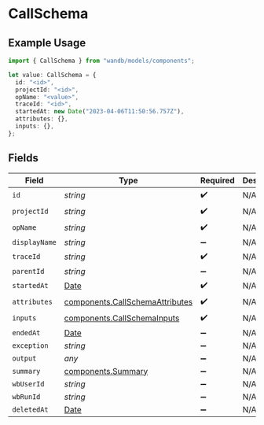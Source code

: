 # CallSchema

## Example Usage

```typescript
import { CallSchema } from "wandb/models/components";

let value: CallSchema = {
  id: "<id>",
  projectId: "<id>",
  opName: "<value>",
  traceId: "<id>",
  startedAt: new Date("2023-04-06T11:50:56.757Z"),
  attributes: {},
  inputs: {},
};
```

## Fields

| Field                                                                                         | Type                                                                                          | Required                                                                                      | Description                                                                                   |
| --------------------------------------------------------------------------------------------- | --------------------------------------------------------------------------------------------- | --------------------------------------------------------------------------------------------- | --------------------------------------------------------------------------------------------- |
| `id`                                                                                          | *string*                                                                                      | :heavy_check_mark:                                                                            | N/A                                                                                           |
| `projectId`                                                                                   | *string*                                                                                      | :heavy_check_mark:                                                                            | N/A                                                                                           |
| `opName`                                                                                      | *string*                                                                                      | :heavy_check_mark:                                                                            | N/A                                                                                           |
| `displayName`                                                                                 | *string*                                                                                      | :heavy_minus_sign:                                                                            | N/A                                                                                           |
| `traceId`                                                                                     | *string*                                                                                      | :heavy_check_mark:                                                                            | N/A                                                                                           |
| `parentId`                                                                                    | *string*                                                                                      | :heavy_minus_sign:                                                                            | N/A                                                                                           |
| `startedAt`                                                                                   | [Date](https://developer.mozilla.org/en-US/docs/Web/JavaScript/Reference/Global_Objects/Date) | :heavy_check_mark:                                                                            | N/A                                                                                           |
| `attributes`                                                                                  | [components.CallSchemaAttributes](../../models/components/callschemaattributes.md)            | :heavy_check_mark:                                                                            | N/A                                                                                           |
| `inputs`                                                                                      | [components.CallSchemaInputs](../../models/components/callschemainputs.md)                    | :heavy_check_mark:                                                                            | N/A                                                                                           |
| `endedAt`                                                                                     | [Date](https://developer.mozilla.org/en-US/docs/Web/JavaScript/Reference/Global_Objects/Date) | :heavy_minus_sign:                                                                            | N/A                                                                                           |
| `exception`                                                                                   | *string*                                                                                      | :heavy_minus_sign:                                                                            | N/A                                                                                           |
| `output`                                                                                      | *any*                                                                                         | :heavy_minus_sign:                                                                            | N/A                                                                                           |
| `summary`                                                                                     | [components.Summary](../../models/components/summary.md)                                      | :heavy_minus_sign:                                                                            | N/A                                                                                           |
| `wbUserId`                                                                                    | *string*                                                                                      | :heavy_minus_sign:                                                                            | N/A                                                                                           |
| `wbRunId`                                                                                     | *string*                                                                                      | :heavy_minus_sign:                                                                            | N/A                                                                                           |
| `deletedAt`                                                                                   | [Date](https://developer.mozilla.org/en-US/docs/Web/JavaScript/Reference/Global_Objects/Date) | :heavy_minus_sign:                                                                            | N/A                                                                                           |
